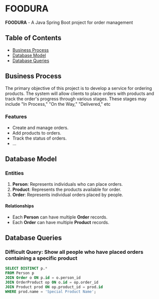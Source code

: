 # FOODURA

**FOODURA** - A Java Spring Boot project for order management

## Table of Contents

- [Business Process](#business-process)
- [Database Model](#database-model)
- [Database Queries](#database-queries)

## Business Process

The primary objective of this project is to develop a service for ordering products. The system will allow clients to place orders with products and track the order's progress through various stages. These stages may include "In Process," "On the Way," "Delivered," etc

### Features

- Create and manage orders.
- Add products to orders.
- Track the status of orders.
- ...

## Database Model

### Entities

1. **Person**: Represents individuals who can place orders.
2. **Product**: Represents the products available for order.
3. **Order**: Represents individual orders placed by people.

#### Relationships

- Each **Person** can have multiple **Order** records.
- Each **Order** can have multiple **Product** records.

## Database Queries

### Difficult Query: Show all people who have placed orders containing a specific product

```sql
SELECT DISTINCT p.*
FROM Person p
JOIN Order o ON p.id = o.person_id
JOIN OrderProduct op ON o.id = op.order_id
JOIN Product prod ON op.product_id = prod.id
WHERE prod.name = 'Special Product Name';

